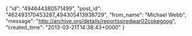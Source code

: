  {
   "id": "494644380571499",
   "post_id": "462493170453287_494305413938729",
   "from_name": "Michael Webb",
   "message": "http://archive.org/details/reportssiredwar02cokegoog",
   "created_time": "2013-03-21T14:38:43+0000"
 }
